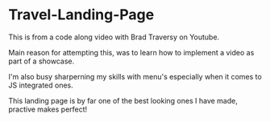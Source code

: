 # Travel-Landing-Page

This is from a code along video with Brad Traversy on Youtube.

Main reason for attempting this, was to learn how to implement a video as part of a showcase.

I'm also busy sharperning my skills with menu's especially when it comes to JS integrated ones.

This landing page is by far one of the best looking ones I have made, practive makes perfect!
